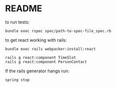 # README

to run tests:
```
bundle exec rspec spec/path-to-spec-file_spec.rb
```

to get react working with rails:
```
bundle exec rails webpacker:install:react

rails g react:component TimeSlot
rails g react:component PersonContact
```


If the rails generator hangs run:

```
spring stop	

```